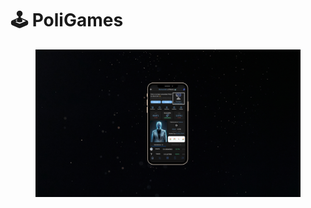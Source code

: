 # 🕹️ PoliGames

<figure><img src="../../../../../.gitbook/assets/Captura desde 2024-03-26 17-30-47.png" alt=""><figcaption></figcaption></figure>


